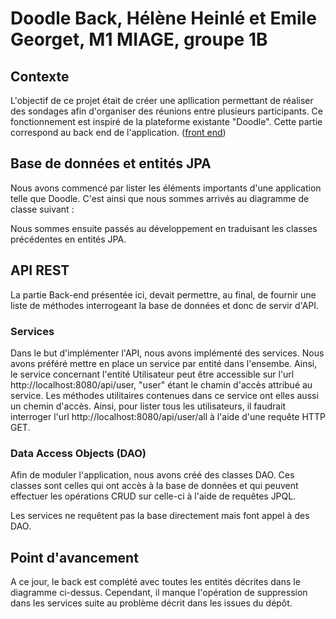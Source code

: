 # Doodle Back, Hélène Heinlé et Emile Georget, M1 MIAGE, groupe 1B


## Contexte
L'objectif de ce projet était de créer une apllication permettant de réaliser des sondages afin d'organiser des réunions entre plusieurs participants. Ce fonctionnement est inspiré de la plateforme existante "Doodle".
Cette partie correspond au back end de l'application. ([front end](https://github.com/Equilat/DoodleFront))

## Base de données et entités JPA
Nous avons commencé par lister les éléments importants d'une application telle que Doodle. C'est ainsi que nous sommes arrivés au diagramme de classe suivant :


Nous sommes ensuite passés au développement en traduisant les classes précédentes en entités JPA.

## API REST
La partie Back-end présentée ici, devait permettre, au final, de fournir une liste de méthodes interrogeant la base de données et donc de servir d'API.

### Services
Dans le but d'implémenter l'API, nous avons implémenté des services.
Nous avons préféré mettre en place un service par entité dans l'ensembe. Ainsi, le service concernant l'entité Utilisateur peut être accessible sur l'url http://localhost:8080/api/user, "user" étant le chamin d'accès attribué au service. Les méthodes utilitaires contenues dans ce service ont elles aussi un chemin d'accès. Ainsi, pour lister tous les utilisateurs, il faudrait interroger l'url http://localhost:8080/api/user/all à l'aide d'une requête HTTP GET.

### Data Access Objects (DAO)
Afin de moduler l'application, nous avons créé des classes DAO. Ces classes sont celles qui ont accès à la base de données et qui peuvent effectuer les opérations CRUD sur celle-ci à l'aide de requêtes JPQL.

Les services ne requêtent pas la base directement mais font appel à des DAO.

## Point d'avancement
A ce jour, le back est complété avec toutes les entités décrites dans le diagramme ci-dessus. Cependant, il manque l'opération de suppression dans les services suite au problème décrit dans les issues du dépôt.



